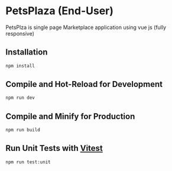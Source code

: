 # PetsPlaza (End-User)

PetsPlza is single page Marketplace application using vue js (fully responsive) 



## Installation 

```sh
npm install
```

## Compile and Hot-Reload for Development

```sh
npm run dev
```

## Compile and Minify for Production

```sh
npm run build
```

## Run Unit Tests with [Vitest](https://vitest.dev/)

```sh
npm run test:unit
```

